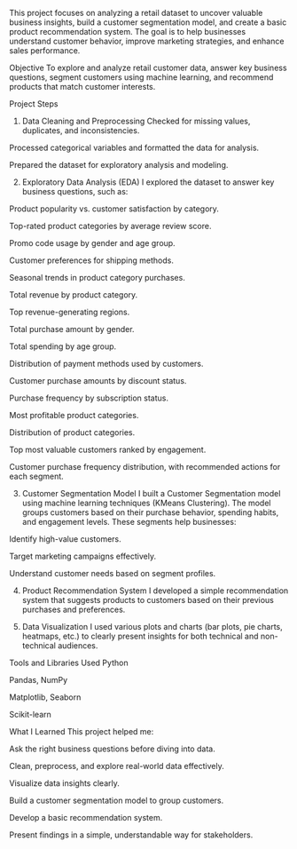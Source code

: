 This project focuses on analyzing a retail dataset to uncover valuable business insights, build a customer segmentation model, and create a basic product recommendation system. The goal is to help businesses understand customer behavior, improve marketing strategies, and enhance sales performance.

Objective
To explore and analyze retail customer data, answer key business questions, segment customers using machine learning, and recommend products that match customer interests.

Project Steps
1. Data Cleaning and Preprocessing
Checked for missing values, duplicates, and inconsistencies.

Processed categorical variables and formatted the data for analysis.

Prepared the dataset for exploratory analysis and modeling.

2. Exploratory Data Analysis (EDA)
I explored the dataset to answer key business questions, such as:

Product popularity vs. customer satisfaction by category.

Top-rated product categories by average review score.

Promo code usage by gender and age group.

Customer preferences for shipping methods.

Seasonal trends in product category purchases.

Total revenue by product category.

Top revenue-generating regions.

Total purchase amount by gender.

Total spending by age group.

Distribution of payment methods used by customers.

Customer purchase amounts by discount status.

Purchase frequency by subscription status.

Most profitable product categories.

Distribution of product categories.

Top most valuable customers ranked by engagement.

Customer purchase frequency distribution, with recommended actions for each segment.

3. Customer Segmentation Model
I built a Customer Segmentation model using machine learning techniques (KMeans Clustering).
The model groups customers based on their purchase behavior, spending habits, and engagement levels.
These segments help businesses:

Identify high-value customers.

Target marketing campaigns effectively.

Understand customer needs based on segment profiles.

4. Product Recommendation System
I developed a simple recommendation system that suggests products to customers based on their previous purchases and preferences.

5. Data Visualization
I used various plots and charts (bar plots, pie charts, heatmaps, etc.) to clearly present insights for both technical and non-technical audiences.

Tools and Libraries Used
Python

Pandas, NumPy

Matplotlib, Seaborn

Scikit-learn

What I Learned
This project helped me:

Ask the right business questions before diving into data.

Clean, preprocess, and explore real-world data effectively.

Visualize data insights clearly.

Build a customer segmentation model to group customers.

Develop a basic recommendation system.

Present findings in a simple, understandable way for stakeholders.

